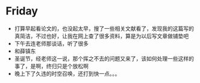 # Friday

- 打算早起看论文的，也没起太早，搜了一些相关文献看了，发现我的这篇写的真简洁，不过也好，让我在网上查了很多资料，算是为以后写文章做铺垫吧
- 下午去连老师那谈话，听了很多
- 和薛镇东
- 圣诞节，经老师这一说，那个挥之不去的问题又来了，该如何处理一些这样的事了，是啊，终归只是个放松啊
- 晚上下了久违的时空召唤，还打到快一点。。。
